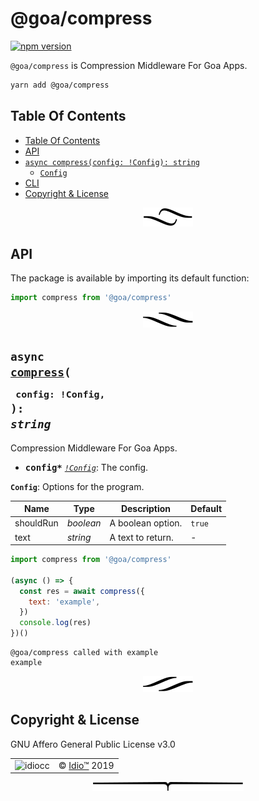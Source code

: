 # @goa/compress

[![npm version](https://badge.fury.io/js/@goa/compress.svg)](https://www.npmjs.com/package/@goa/compress)

`@goa/compress` is Compression Middleware For Goa Apps.

```sh
yarn add @goa/compress
```

## Table Of Contents

- [Table Of Contents](#table-of-contents)
- [API](#api)
- [`async compress(config: !Config): string`](#async-mynewpackageconfig-config-string)
  * [`Config`](#type-config)
- [CLI](#cli)
- [Copyright & License](#copyright--license)

<p align="center"><a href="#table-of-contents">
  <img src="/.documentary/section-breaks/0.svg?sanitize=true">
</a></p>

## API

The package is available by importing its default function:

```js
import compress from '@goa/compress'
```

<p align="center"><a href="#table-of-contents">
  <img src="/.documentary/section-breaks/1.svg?sanitize=true">
</a></p>

## <code>async <ins>compress</ins>(</code><sub><br/>&nbsp;&nbsp;`config: !Config,`<br/></sub><code>): <i>string</i></code>
Compression Middleware For Goa Apps.

 - <kbd><strong>config*</strong></kbd> <em><code><a href="#type-config" title="Options for the program.">!Config</a></code></em>: The config.

__<a name="type-config">`Config`</a>__: Options for the program.


|   Name    |       Type       |    Description    | Default |
| --------- | ---------------- | ----------------- | ------- |
| shouldRun | <em>boolean</em> | A boolean option. | `true`  |
| text      | <em>string</em>  | A text to return. | -       |

```js
import compress from '@goa/compress'

(async () => {
  const res = await compress({
    text: 'example',
  })
  console.log(res)
})()
```
```
@goa/compress called with example
example
```

<p align="center"><a href="#table-of-contents">
  <img src="/.documentary/section-breaks/2.svg?sanitize=true">
</a></p>

## Copyright & License

GNU Affero General Public License v3.0

<table>
  <tr>
    <td><img src="https://avatars3.githubusercontent.com/u/38815725?v=4&amp;s=100" alt="idiocc"></td>
    <td>© <a href="https://www.idio.cc">Idio™</a> 2019</td>
  </tr>
</table>

<p align="center"><a href="#table-of-contents">
  <img src="/.documentary/section-breaks/-1.svg?sanitize=true">
</a></p>